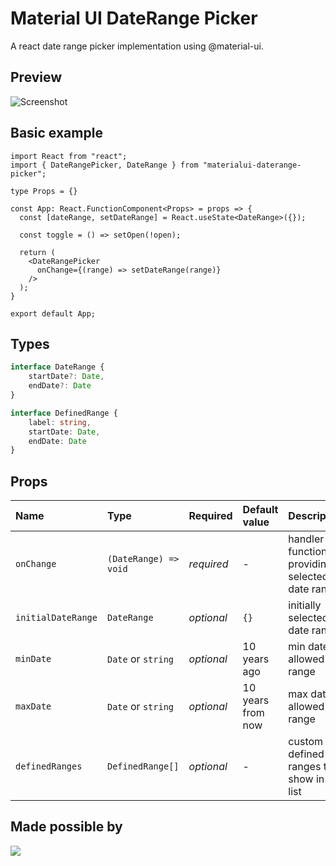 # Material UI DateRange Picker

A react date range picker implementation using @material-ui.

## Preview

![Screenshot](/screenshot.png?raw=true "Screenshot")


## Basic example
```tsx
import React from "react";
import { DateRangePicker, DateRange } from "materialui-daterange-picker";

type Props = {}

const App: React.FunctionComponent<Props> = props => {
  const [dateRange, setDateRange] = React.useState<DateRange>({});

  const toggle = () => setOpen(!open);

  return (
    <DateRangePicker
      onChange={(range) => setDateRange(range)}
    />
  );
}

export default App;
```

## Types
```ts
interface DateRange {
    startDate?: Date,
    endDate?: Date
}

interface DefinedRange {
    label: string,
    startDate: Date,
    endDate: Date
}
```

## Props

Name | Type | Required | Default value | Description
:--- | :--- | :--- | :--- | :---
`onChange` | `(DateRange) => void` | _required_ | - | handler function for providing selected date range
`initialDateRange` | `DateRange` | _optional_ | `{}` | initially selected date range
`minDate` | `Date` or `string` | _optional_ | 10 years ago | min date allowed in range
`maxDate` | `Date` or `string` | _optional_ | 10 years from now | max date allowed in range
`definedRanges` | `DefinedRange[]` | _optional_ | - | custom defined ranges to show in the list

## Made possible by

<a href="https://github.com/robertlowe/materialui-daterange-picker/graphs/contributors">
  <img src="https://contributors-img.web.app/image?repo=robertlowe/materialui-daterange-picker" />
</a>
